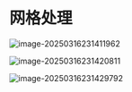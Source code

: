 # 网格处理

![image-20250316231411962](https://raw.githubusercontent.com/yqm1995/pic_bed/master/images/image-20250316231411962.png)

![image-20250316231420811](https://raw.githubusercontent.com/yqm1995/pic_bed/master/images/image-20250316231420811.png)

![image-20250316231429792](https://raw.githubusercontent.com/yqm1995/pic_bed/master/images/image-20250316231429792.png)